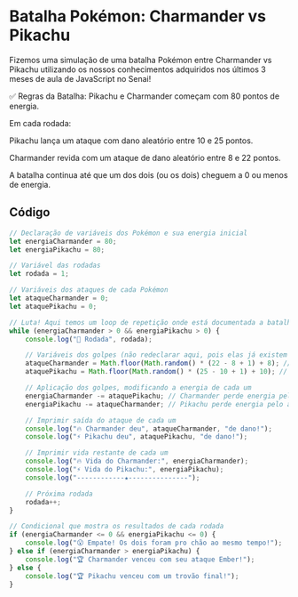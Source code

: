 # Batalha Pokémon: Charmander vs Pikachu
Fizemos uma simulação de uma batalha Pokémon entre Charmander vs Pikachu utilizando os nossos conhecimentos adquiridos nos últimos 3 meses de aula de JavaScript no Senai!

✅ Regras da Batalha:
Pikachu e Charmander começam com 80 pontos de energia.

Em cada rodada:

Pikachu lança um ataque com dano aleatório entre 10 e 25 pontos.

Charmander revida com um ataque de dano aleatório entre 8 e 22 pontos.

A batalha continua até que um dos dois (ou os dois) cheguem a 0 ou menos de energia.

## Código

```javascript
// Declaração de variáveis dos Pokémon e sua energia inicial
let energiaCharmander = 80;
let energiaPikachu = 80;

// Variável das rodadas
let rodada = 1;

// Variáveis dos ataques de cada Pokémon
let ataqueCharmander = 0;
let ataquePikachu = 0;

// Luta! Aqui temos um loop de repetição onde está documentada a batalha épica entre os dois pokémons, o looping para quando a energia de um deles chegar a 0
while (energiaCharmander > 0 && energiaPikachu > 0) {
    console.log("🔁 Rodada", rodada);

    // Variáveis dos golpes (não redeclarar aqui, pois elas já existem fora do loop)
    ataqueCharmander = Math.floor(Math.random() * (22 - 8 + 1) + 8); // Ataque de Charmander entre 8 e 22
    ataquePikachu = Math.floor(Math.random() * (25 - 10 + 1) + 10); // Ataque de Pikachu entre 10 e 25

    // Aplicação dos golpes, modificando a energia de cada um
    energiaCharmander -= ataquePikachu; // Charmander perde energia pelo ataque de Pikachu
    energiaPikachu -= ataqueCharmander; // Pikachu perde energia pelo ataque de Charmander

    // Imprimir saída do ataque de cada um
    console.log("🔥 Charmander deu", ataqueCharmander, "de dano!");
    console.log("⚡ Pikachu deu", ataquePikachu, "de dano!");

    // Imprimir vida restante de cada um
    console.log("🔥 Vida do Charmander:", energiaCharmander);
    console.log("⚡ Vida do Pikachu:", energiaPikachu);
    console.log("------------★---------------");

    // Próxima rodada
    rodada++;
}

// Condicional que mostra os resultados de cada rodada
if (energiaCharmander <= 0 && energiaPikachu <= 0) {
    console.log("😮 Empate! Os dois foram pro chão ao mesmo tempo!");
} else if (energiaCharmander > energiaPikachu) {
    console.log("🏆 Charmander venceu com seu ataque Ember!");
} else {
    console.log("🏆 Pikachu venceu com um trovão final!");
}
